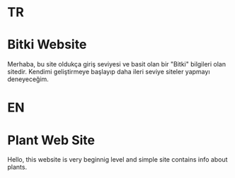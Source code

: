 # TR
# Bitki Website
Merhaba, bu site oldukça giriş seviyesi ve basit olan bir "Bitki" bilgileri olan sitedir.
Kendimi geliştirmeye başlayıp daha ileri seviye siteler yapmayı deneyeceğim.

# EN
# Plant Web Site
Hello, this website is very beginnig level and simple site contains info about plants.
